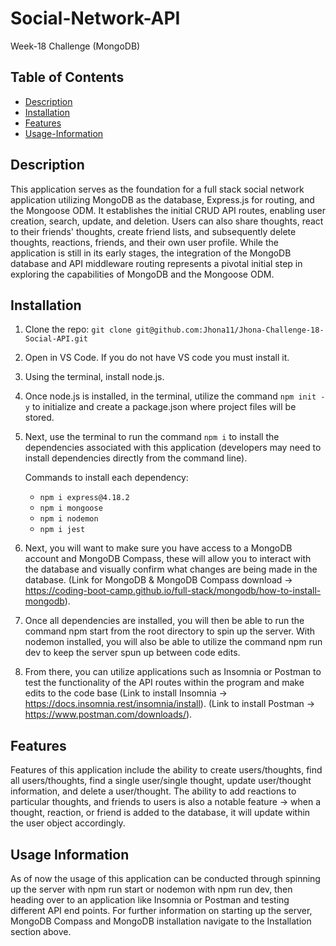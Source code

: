 # Social-Network-API
Week-18 Challenge (MongoDB)

## Table of Contents
- [Description](#description)
- [Installation](#installation)
- [Features](#features)
- [Usage-Information](#usage-information)

## Description

This application serves as the foundation for a full stack social network application utilizing MongoDB as the database, Express.js for routing, and the Mongoose ODM. It establishes the initial CRUD API routes, enabling user creation, search, update, and deletion. Users can also share thoughts, react to their friends' thoughts, create friend lists, and subsequently delete thoughts, reactions, friends, and their own user profile. While the application is still in its early stages, the integration of the MongoDB database and API middleware routing represents a pivotal initial step in exploring the capabilities of MongoDB and the Mongoose ODM.

## Installation

1. Clone the repo: `git clone git@github.com:Jhona11/Jhona-Challenge-18-Social-API.git`

2. Open in VS Code. If you do not have VS code you must install it.

3. Using the terminal, install node.js.

4. Once node.js is installed, in the terminal, utilize the command `npm init -y` to initialize and create a package.json where project files will be stored.

5. Next, use the terminal to run the command `npm i` to install the dependencies associated with this application (developers may need to install dependencies directly from the command line).

   Commands to install each dependency:
   - `npm i express@4.18.2`
   - `npm i mongoose`
   - `npm i nodemon`
   - `npm i jest`

6. Next, you will want to make sure you have access to a MongoDB account and MongoDB Compass, these will allow you to interact with the database and visually confirm what changes are being made in the database. (Link for MongoDB & MongoDB Compass download -> https://coding-boot-camp.github.io/full-stack/mongodb/how-to-install-mongodb).

7. Once all dependencies are installed, you will then be able to run the command npm start from the root directory to spin up the server. With nodemon installed, you will also be able to utilize the command npm run dev to keep the server spun up between code edits.

8. From there, you can utilize applications such as Insomnia or Postman to test the functionality of the API routes within the program and make edits to the code base (Link to install Insomnia -> https://docs.insomnia.rest/insomnia/install). (Link to install Postman -> https://www.postman.com/downloads/). 

## Features

Features of this application include the ability to create users/thoughts, find all users/thoughts, find a single user/single thought, update user/thought information, and delete a user/thought. The ability to add reactions to particular thoughts, and friends to users is also a notable feature -> when a thought, reaction, or friend is added to the database, it will update within the user object accordingly.

## Usage Information

As of now the usage of this application can be conducted through spinning up the server with npm run start or nodemon with npm run dev, then heading over to an application like Insomnia or Postman and testing different API end points. For further information on starting up the server, MongoDB Compass and MongoDB installation navigate to the Installation section above.
